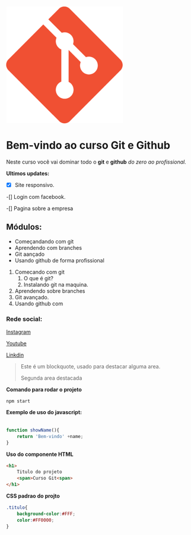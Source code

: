 ![Logo do git](logo.png)

# Bem-vindo ao curso Git e Github
Neste curso você vai dominar todo o **git** e **github** _do zero ao profissional._

**Ultimos updates:**

-[x] Site responsivo.

-[] Login com facebook.

-[] Pagina sobre a empresa

## Módulos:
* Começandando com git
* Aprendendo com branches
* Git aançado
* Usando github de forma profissional

1. Comecando com git
    1. O que é git?
    2. Instalando git na maquina.
2. Aprendendo sobre branches
3. Git avançado.
4. Usando github com 

### Rede social:
[Instagram]()

[Youtube]()

[Linkdin]()

>Este é um blockquote, usado para destacar alguma area.
>
>Segunda area destacada

**Comando para rodar o projeto**

```
npm start
```

**Exemplo de uso do javascript:**

```js

function showName(){
    return 'Bem-vindo' +name;
}

```
**Uso do componente HTML**
```html
<h1>
    Titulo do projeto
    <span>Curso Git<span>
</h1>        
```
**CSS padrao do projto**
```css
.titulo{
    background-color:#FFF;
    color:#FF0000;
}
```
